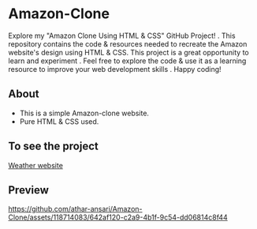 # Amazon-Clone
Explore my "Amazon Clone Using HTML &amp; CSS" GitHub Project! . This repository contains the code &amp; resources needed to recreate the Amazon website's design using HTML &amp; CSS. This project is a great opportunity to learn and experiment . Feel free to explore the code &amp; use it as a learning resource to improve your web development skills . Happy coding!

## About
 - This is a simple Amazon-clone website.
 -  Pure HTML & CSS used.

## To see the project
[Weather website](https://athar-ansari.github.io/Amazon-Clone/)

## Preview
https://github.com/athar-ansari/Amazon-Clone/assets/118714083/642af120-c2a9-4b1f-9c54-dd06814c8f44
